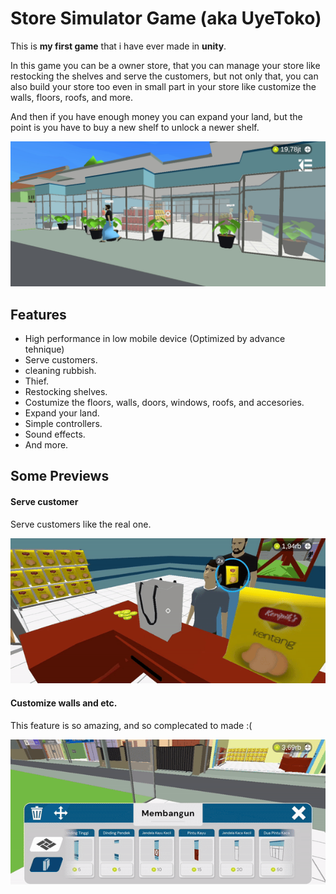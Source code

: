 # Store Simulator Game (aka UyeToko)

This is **my first game** that i have ever made in **unity**.

In this game you can be a owner store, that you can manage your store like restocking the shelves and serve the customers, 
but not only that, you can also build your store too even in small part in your store like customize the walls, floors, roofs, and more. 

And then if you have enough money you can expand your land, but the point is you have to buy a new shelf to unlock a newer shelf.

![App Screenshot](https://raw.githubusercontent.com/nasfadev/screenshots/main/store-simulator-game/front-the-store.jpg)

## Features
- High performance in low mobile device (Optimized by advance tehnique)
- Serve customers.
- cleaning rubbish.
- Thief.
- Restocking shelves.
- Costumize the floors, walls, doors, windows, roofs, and accesories.
- Expand your land.
- Simple controllers.
- Sound effects.
- And more.

## Some Previews

#### Serve customer

Serve customers like the real one.

![App Screenshot](https://raw.githubusercontent.com/nasfadev/screenshots/main/store-simulator-game/serve-customers.gif)

#### Customize walls and etc.

This feature is so amazing, and so complecated to made :(

![App Screenshot](https://raw.githubusercontent.com/nasfadev/screenshots/main/store-simulator-game/building-walls.gif)
